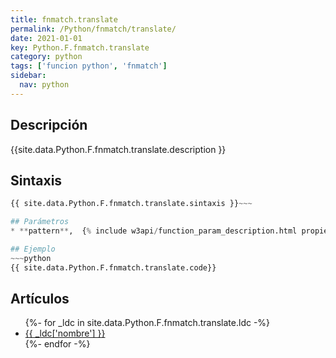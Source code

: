 ```yaml
---
title: fnmatch.translate
permalink: /Python/fnmatch/translate/
date: 2021-01-01
key: Python.F.fnmatch.translate
category: python
tags: ['funcion python', 'fnmatch']
sidebar: 
  nav: python
---
```


## Descripción
{{site.data.Python.F.fnmatch.translate.description }}

## Sintaxis
~~~python
{{ site.data.Python.F.fnmatch.translate.sintaxis }}~~~

## Parámetros
* **pattern**,  {% include w3api/function_param_description.html propiedad=site.data.Python.F.fnmatch.translate valor="pattern" %}

## Ejemplo
~~~python
{{ site.data.Python.F.fnmatch.translate.code}}
~~~

## Artículos
<ul>
{%- for _ldc in site.data.Python.F.fnmatch.translate.ldc -%}
   <li>
       <a href="{{_ldc['url'] }}">{{ _ldc['nombre'] }}</a>
   </li>
{%- endfor -%}
</ul>
